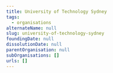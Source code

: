 ```yaml
---
title: University of Technology Sydney
tags:
  - organisations
alternateName: null
slug: university-of-technology-sydney
foundingDate: null
dissolutionDate: null
parentOrganisation: null
subOrganisations: []
urls: []
---
```

